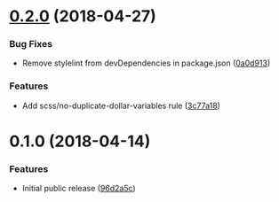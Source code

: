 <a name="0.2.0"></a>
# [0.2.0](https://github.com/ruedap/stylelint-config-abccss/compare/v0.1.0...v0.2.0) (2018-04-27)


### Bug Fixes

* Remove stylelint from devDependencies in package.json ([0a0d913](https://github.com/ruedap/stylelint-config-abccss/commit/0a0d913))


### Features

* Add scss/no-duplicate-dollar-variables rule ([3c77a18](https://github.com/ruedap/stylelint-config-abccss/commit/3c77a18))



<a name="0.1.0"></a>
# 0.1.0 (2018-04-14)


### Features

* Initial public release ([96d2a5c](https://github.com/ruedap/stylelint-config-abccss/commit/96d2a5c))



